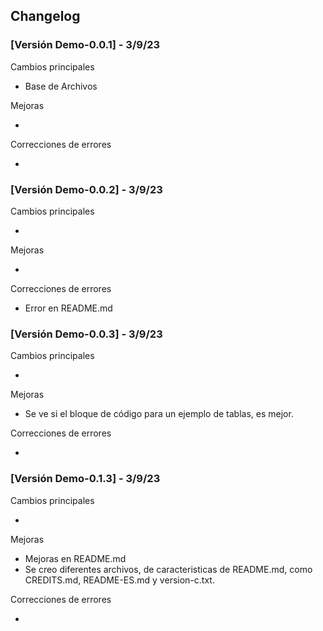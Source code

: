 ## Changelog
### [Versión Demo-0.0.1] - 3/9/23

Cambios principales

- Base de Archivos

Mejoras

-

Correcciones de errores

-

### [Versión Demo-0.0.2] - 3/9/23

Cambios principales

- 

Mejoras

-

Correcciones de errores

- Error en README.md

### [Versión Demo-0.0.3] - 3/9/23

Cambios principales

- 

Mejoras

- Se ve si el bloque de código para un ejemplo de tablas, es mejor.

Correcciones de errores

- 

### [Versión Demo-0.1.3] - 3/9/23

Cambios principales

- 

Mejoras

- Mejoras en README.md
- Se creo diferentes archivos, de caracteristicas de README.md, como CREDITS.md, README-ES.md y version-c.txt.

Correcciones de errores

- 
